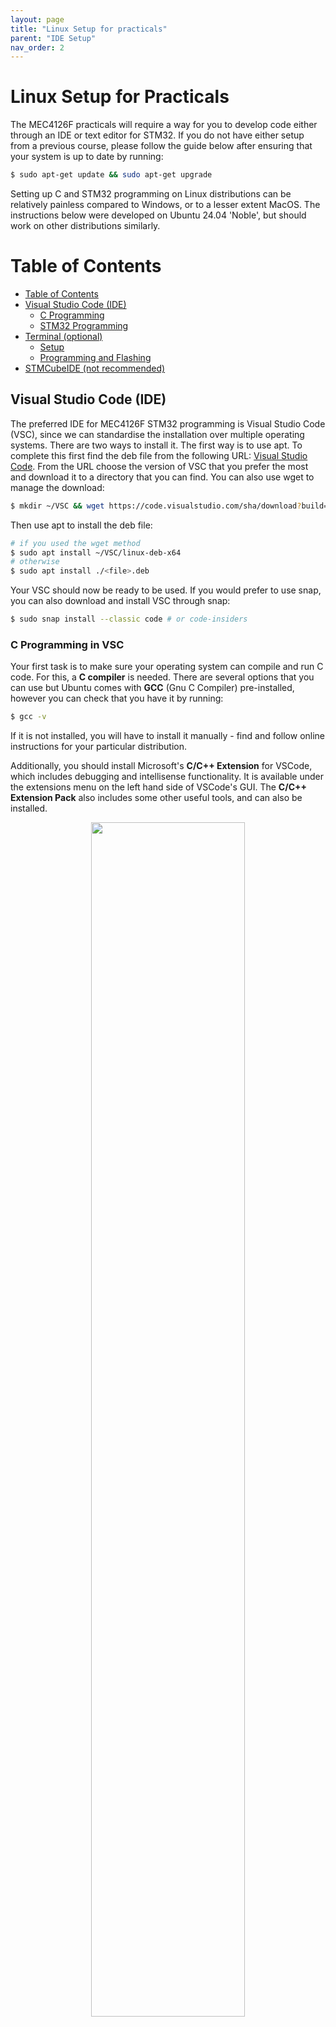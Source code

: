 ```yaml
---
layout: page
title: "Linux Setup for practicals"
parent: "IDE Setup"
nav_order: 2
---
```


# Linux Setup for Practicals

The MEC4126F practicals will require a way for you to develop code either through an IDE or text editor for STM32. If you do not have either setup from a previous course, please follow the guide below after ensuring that your system is up to date by running:

```bash
$ sudo apt-get update && sudo apt-get upgrade
```

Setting up C and STM32 programming on Linux distributions can be relatively painless compared to Windows, or to a lesser extent MacOS. The instructions below were developed on Ubuntu 24.04 'Noble', but should work on other distributions similarly.

Table of Contents
=================

* [Table of Contents](#table-of-contents)
* [Visual Studio Code (IDE)](#visual-studio-code-ide)
    * [C Programming](#c-programming-in-vsc)
    * [STM32 Programming](#stm32-programming)
* [Terminal (optional)](#terminal)
    * [Setup](#setup)
    * [Programming and Flashing](#programming-and-flashing)
* [STMCubeIDE (not recommended)](#stm32cubeide)

## Visual Studio Code (IDE)
The preferred IDE for MEC4126F STM32 programming is Visual Studio Code (VSC), since we can standardise the installation over multiple operating systems. There are two ways to install it. The first way is to use apt. To complete this first find the deb file from the following URL:
[Visual Studio Code](https://code.visualstudio.com/download).
From the URL choose the version of VSC that you prefer the most and download it to a directory that you can find. You can also use wget to manage the download:
```bash
$ mkdir ~/VSC && wget https://code.visualstudio.com/sha/download?build=stable&os=linux-deb-x64 -P ~/VSC #assuming Debian/Ubuntu distro
```
Then use apt to install the deb file:
```bash
# if you used the wget method
$ sudo apt install ~/VSC/linux-deb-x64
# otherwise
$ sudo apt install ./<file>.deb
```
Your VSC should now be ready to be used. If you would prefer to use snap, you can also download and install VSC through snap:
```bash
$ sudo snap install --classic code # or code-insiders
```

### C Programming in VSC

Your first task is to make sure your operating system can compile and run C code. For this, a **C compiler** is needed. There are several options that you can use but Ubuntu comes with **GCC** (Gnu C Compiler) pre-installed, however you can check that you have it by running:

```bash
$ gcc -v
```

If it is not installed, you will have to install it manually - find and follow online instructions for your particular distribution.

Additionally, you should install Microsoft's **C/C++ Extension** for VSCode, which includes debugging and intellisense functionality. It is available under the extensions menu on the left hand side of VSCode's GUI. The **C/C++ Extension Pack** also includes some other useful tools, and can also be installed. 

<p align="center" width="100%">
    <img width="70%" src="./Resources/vscode_c_c++_extension.png"> 
</p>

Once the desired extensions are installed, create a new file called `hello.c`. Inside, include code as follows:

```
#include <stdio.h>

int main() {
   printf("Hello, world!\n");
   return 0;
}
```

{:.note2}
This file is also available under [`./setup/Resources/hello.c`](https://mechatronicsystems-group.github.io//Integrated-Embedded-Systems/practicals/IDE-setup/Resources/hello.c).

Save the file, and try and compile the program. Open a new terminal in VSCode with `Terminal → New Terminal` menu at the top left of the GUI or the keyboard shortcut and run:

```bash
$ gcc hello.c -o hello
```

This should compile `hello.c` into an executable `hello` which can now be run. In the same terminal, run:

```bash
$ ./hello
```

You should see output similar to the following as output:

<p align="center" width="100%">
    <img width="70%" src="./Resources/output.png"> 
</p>

### STM32 Programming

Compiling and flashing code for your STM32 with VSCode is done primarily through the **stm32-for-vscode** extension.

<p align="center" width="100%">
    <img width="70%" src="./Resources/stm32_for_vsc.png"> 
</p>

This extension is also available in the extensions marketplace, similar to the C/C++ Extension already installed. Go ahead and install it now.

{:.note2}
While it is installing, you may be asked to install other pre-requisites in a pop-up in the bottom right of the screen. If you see this pop-up, accept and install anything requested.

If you don't see any pop-ups, that is fine - you will be prompted in the next step.

Once the **stm32-for-vscode** extension is installed, download the [`STM32 Programming Template`](https://github.com/MechatronicSystems-Group/STM32-Programming-Template) available in its own GitHub repo. Save it to a convenient location (either use git clone ... or download as a .zip file and extract) and open the folder in VSCode using `File → Open Folder ...`

Once it is open, you should see the STM32 plugin window available on the left hand side of the screen. It is the **small block with a dot and the letters ST under the extension marketplace icon**

<p align="center" width="100%">
    <img width="40%" src="./Resources/stm_template.png"> 
</p>

Click on the STM32 for VSCode extension, it should open a new window on the left.

{:.note2}
You may at this point see three blue blocks, and a message saying the extension cannot find the build tools. In this case, simply select **Install Build Tools** from the menu, and wait for them to finish installing.

If the build tools are found, you should see a menu like the one below:

<p align="center" width="100%">
    <img width="40%" src="./Resources/stm_menu.png"> 
</p>

At this point, you can **plug in your STM32 Development Board**. Select **Build** to build the demo program, and then **Flash STM32** to flash the program to your development board. 

Your STM32 board should now flash with the code provided, and display `Hello World :)` on the attached LCD.

### If that was successful, you are ready to write and compile the C code required for MEC4126F practicals.

However, it is worth familiarizing yourself with the `STM32 Programming Template` provided at this point, as it is expected you use it for future practicals.

The most important files for practical use are located in `Core/Inc/...` and `Core/Src/...`

The **Inc** folder contains all the header files related to STM32 programming, as well as **main.h** the header file for your code.

The **Src** folder contains all the code files related to STM32 programming, as well as **main.c** the file which will contain any custom code your write for a given practical. It may be worthwhile to try modifying the **main.c** file to display your own text on the STM32 LCD display to make sure you understand the modify, build and flash workflow.

{:.caution}
Inc and Src also contain program and header files for the attached LCD screen. These are not standard STM32 files, and are specific to the UCT development board.

Other files inside the `STM32 Programming Template` folder may provide insight into the deeper workings of the STM32, but are not essential for MEC4126F.

*(If you would like a challenge, poke around in the template and see if you can recreate a custom, multi-line display message such as the one below)*

<p align="center" width="100%">
    <img width="40%" src="./Resources/motivation.jpg"> 
</p>


## Terminal
### Setup
If you prefer to use the traditional approach to C programming we suggest using the following recipe. To begin you will require GCC (for C Compiling), GIT (for package management), make (for managing C compilation) and stlink-tools (for flashing).
```bash
$ sudo apt-get install gcc make git stlink-tools
```
Before continuing, connect your STM32 dev board to your computer and run `st-info --probe`. You should then get an output that looks something like the following:
```bash
$ st-info --probe
Found 1 stlink programmers
  version:    V2J42
  serial:     39FF6D064153383741371857
  flash:      32768 (pagesize: 1024)
  sram:       8192
  chipid:     0x440
  dev-type:   STM32F05x
```
We can now grab `STM32 Programming Template` from the course git page. You can do this with two methods, the first is to simply clone the whole repo or we can complete a sparse checkout. To clone the whole repo run:

```bash
$ git clone https://github.com/MechatronicSystems-Group/Integrated-Embedded-Systems.git
```
To complete the sparse checkout we can run the following commands:

{:.caution}
Sparse checkout was introduced in Git 2.25.0, check your Git version before continuing.

```bash
$ git clone https://github.com/MechatronicSystems-Group/Integrated-Embedded-Systems.git --no-checkout
$ cd Integrated-Embedded-Systems
$ git sparse-checkout init
$ git sparse-checkout set STM32-Programming-Template
$ git checkout
```

You are now ready to create C programs for your STM32 dev board.

### Programming and Flashing
You can use your favourite flavour of text editor/IDE to develop your C code in `./STM32 Programming Template/Core/SRC/main.c`. 
When you have written your first program, we need a way to build the program and flash it to the dev board. The program can be built quite easily with make. Ensure that your CWD is `./STM32 Programming Template` and run make with:
```bash
$ make
```
To flash we will use `st-flash` and will use make to control the flashing process. To complete this add the following lines to the `Makefile` somewhere near line 177:

{:.caution}
**Make** is whitespace sensitive! Do not expand tabs to spaces. Ensure there is a tab on the second line of the recipe.

```bash
flash: $(BUILD_DIR)/$(TARGET).bin
    st-flash --reset write $< 0x8000000
```
You should now be able to flash to the dev board br running:

```bash
$ make flash
```

## STM32CubeIDE
The STM32CubeIDE is another method that can be used to develop C/C++ code for STM projects. This IDE is based off the  Eclipse IDE (an IDE first used for Java). It is not recommanded that you use the STM32CubeIDE, however it is an alternative IDE to VSCode if desired, and was used previously in the course. It is also already installed on EM101 PCs, which is beneficial if you wish to use them for code development, as the VSCode toolchain must be installed every time the computers are used. The legacy installation instructions for STM32CubeIDE for Windows and Mac are included in `/setup/resources`. Linux users are hoped to have better taste, and installation instructions are not provided.
